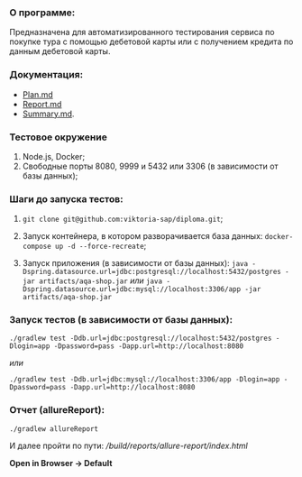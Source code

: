 ### О программе:
Предназначена для автоматизированного тестирования сервиса по покупке тура с помощью дебетовой карты или с получением кредита по данным дебетовой карты.

### Документация:
  * [Plan.md](https://github.com/viktoria-sap/diploma/blob/master/documentation/Plan.md)
  * [Report.md](https://github.com/viktoria-sap/diploma/blob/master/documentation/Report.md)
  * [Summary.md](https://github.com/viktoria-sap/diploma/blob/master/documentation/Summary.md). 

### Тестовое окружение
1. Node.js, Docker; 
1. Свободные порты 8080, 9999 и 5432 или 3306 (в зависимости от базы данных);

### Шаги до запуска тестов:

1. `git clone git@github.com:viktoria-sap/diploma.git`;

1. Запуск контейнера, в котором разворачивается база данных:
`docker-compose up -d --force-recreate`;

1. Запуск приложения (в зависимости от базы данных):
`java -Dspring.datasource.url=jdbc:postgresql://localhost:5432/postgres -jar artifacts/aqa-shop.jar`
*или*
`java -Dspring.datasource.url=jdbc:mysql://localhost:3306/app -jar artifacts/aqa-shop.jar`

### Запуск тестов (в зависимости от базы данных):
`./gradlew test -Ddb.url=jdbc:postgresql://localhost:5432/postgres -Dlogin=app -Dpassword=pass -Dapp.url=http://localhost:8080`

*или*

`./gradlew test -Ddb.url=jdbc:mysql://localhost:3306/app -Dlogin=app -Dpassword=pass -Dapp.url=http://localhost:8080`

### Отчет (allureReport):
`./gradlew allureReport`

И далее пройти по пути: */build/reports/allure-report/index.html*

**Open in Browser → Default**
